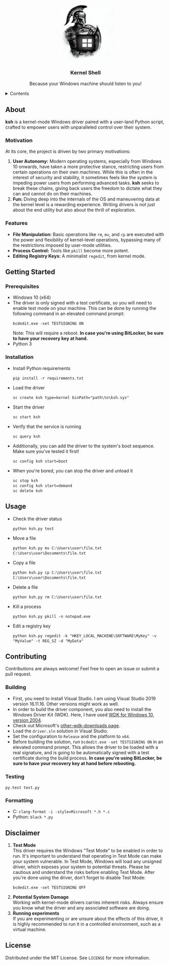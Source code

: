 <div align="center">
  <a href="https://github.com/apetenchea/ksh">
    <img src="media/logo.png" alt="Logo">
  </a>

<h3 align="center">Kernel Shell</h3>
  <p>
    Because your Windows machine should listen to you!
  </p>
</div>

<details>
  <summary>Contents</summary>
  <ol>
    <li>
      <a href="#about">About</a>
      <ul>
        <li><a href="#motivation">Motivation</a></li>
        <li><a href="#features">Features</a></li>
      </ul>
    </li>
    <li>
      <a href="#getting-started">Getting Started</a>
      <ul>
        <li><a href="#prerequisites">Prerequisites</a></li>
        <li><a href="#installation">Installation</a></li>
      </ul>
    </li>
    <li><a href="#usage">Usage</a></li>
    <li><a href="#contributing">Contributing</a></li>
      <ul>
        <li><a href="#building">Building</a></li>
        <li><a href="#testing">Testing</a></li>
        <li><a href="#formatting">Formatting</a></li>
      </ul>
    <li><a href="#disclaimer">Disclaimer</a></li>
    <li><a href="#license">License</a></li>
  </ol>
</details>

## About

**ksh** is a kernel-mode Windows driver paired with a user-land Python script,
crafted to empower users with unparalleled control over their system.

### Motivation
At its core, the project is driven by two primary motivations:
1. **User Autonomy:** Modern operating systems, especially from Windows 10 onwards,
    have taken a more protective stance, restricting users from certain operations
    on their own machines. While this is often in the interest of security and stability,
    it sometimes feels like the system is impeding power users from performing advanced tasks.
    **ksh** seeks to break these chains, giving back users the freedom to dictate what they
    can and cannot do on their machines.
2. **Fun:** Diving deep into the internals of the OS and maneuvering data at the kernel level
    is a rewarding experience. Writing drivers is not just about the end utility but also about
    the thrill of exploration.

### Features
- **File Manipulation:** Basic operations like `rm`, `mv`, and `cp` are executed with the power
    and flexibility of kernel-level operations, bypassing many of the restrictions imposed by
    user-mode utilities.
- **Process Control:** Tools like `pkill` become more potent.
- **Editing Registry Keys:** A minimalist `regedit`, from kernel mode.

## Getting Started

### Prerequisites
- Windows 10 (x64)
- The driver is only signed with a test certificate, so you will need to enable test mode
    on your machine. This can be done by running the following command in an elevated command prompt:
    ```shell
    bcdedit.exe -set TESTSIGNING ON
    ```
    Note: This will require a reboot. **In case you're using BitLocker, be sure to have your recovery key at hand.**
- Python 3

### Installation
- Install Python requirements
    ```shell
    pip install -r requirements.txt
    ```
- Load the driver
    ```shell
    sc create ksh type=kernel binPath="path\to\ksh.sys"
    ```
- Start the driver
    ```shell
    sc start ksh
    ```
- Verify that the service is running
    ```shell
    sc query ksh
    ```
- Additionally, you can add the driver to the system's boot sequence. Make sure you've tested it first!
    ```shell
    sc config ksh start=boot
    ```
- When you're bored, you can stop the driver and unload it
    ```shell
    sc stop ksh
    sc config ksh start=demand
    sc delete ksh
    ```

## Usage
- Check the driver status
    ```shell
    python ksh.py test
    ```
- Move a file
    ```shell
    python ksh.py mv C:\Users\user\file.txt C:\Users\user\Documents\file.txt
    ```
- Copy a file
    ```shell
    python ksh.py cp C:\Users\user\file.txt C:\Users\user\Documents\file.txt
    ```
- Delete a file
    ```shell
    python ksh.py rm C:\Users\user\file.txt
    ```
- Kill a process
    ```shell
    python ksh.py pkill -n notepad.exe
    ```
- Edit a registry key
    ```shell
    python ksh.py regedit -k "HKEY_LOCAL_MACHINE\SOFTWARE\MyKey" -v "MyValue" -t REG_SZ -d "MyData"
    ```

## Contributing

Contributions are always welcome! Feel free to open an issue or submit a pull request.

### Building
- First, you need to install Visual Studio. I am using Visual Studio 2019 version 16.11.16. Other versions might work as well. 
- In order to build the driver component, you also need to install the Windows Driver Kit (WDK).  Here, I have
  used [WDK for Windows 10, version 2004](https://go.microsoft.com/fwlink/?linkid=2128854).
- Check out Microsoft's
  [other-wdk-downloads page](https://learn.microsoft.com/en-us/windows-hardware/drivers/other-wdk-downloads).
- Load the `driver.sln` solution in Visual Studio.
- Set the configuration to `Release` and the platform to `x64`.
- Before building the solution, run `bcdedit.exe -set TESTSIGNING ON` in an elevated command prompt. This allows the
  driver to be loaded with a real signature, and is going to be automatically signed with a test certificate during the
  build process. **In case you're using BitLocker, be sure to have your recovery key at hand before rebooting.**

### Testing
```shell
py.test test.py
```

### Formatting
- C: `clang-format -i -style=Microsoft *.h *.c`
- Python: `black *.py`

## Disclaimer

1. **Test Mode**  
    This driver requires the Windows "Test Mode" to be enabled in order to run. It's important to understand
    that operating in Test Mode can make your system vulnerable. In Test Mode, Windows will load any unsigned driver,
    which exposes your system to potential threats. Please be cautious and understand the risks before enabling Test Mode.
    After you're done using the driver, don't forget to disable Test Mode:
    ```shell
    bcdedit.exe -set TESTSIGNING OFF
    ```
2. **Potential System Damage**  
   Working with kernel-mode drivers carries inherent risks. Always ensure you know what the driver and any associated
   software are doing.
3. **Running experiments**  
   If you are experimenting or are unsure about the effects of this driver, it is highly recommended to run it in a
   controlled environment, such as a virtual machine.

## License
Distributed under the MIT License. See `LICENSE` for more information.